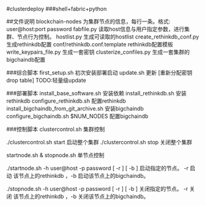 ﻿#clusterdeploy
###shell+fabric+python

##文件说明
blockchain-nodes               为集群节点的信息，每行一条。格式: user@host:port  password
fabfile.py                     读取host信息与用户指定参数，进行集群、节点行为控制。
hostlist.py                    生成可读取的hostlist
create_rethinkdb_conf.py       生成rethinkdb配置
conf/rethinkdb.conf.template   rethinkdb配置模板
write_keypairs_file.py         生成一套密钥
clusterize_confiles.py         生成一套集群的bigchaindb配置

###综合脚本
first_setup.sh  初次安装部署启动
update.sh       更新 [重新分配密钥drop table] TODO:轻量级update

###部署脚本
install_base_software.sh                 安装依赖
install_rethinkdb.sh                     安装rethinkdb
configure_rethinkdb.sh                   配置rethinkdb
install_bigchaindb_from_git_archive.sh   安装bigchaindb
configure_bigchaindb.sh $NUM_NODES       配置bigchaindb

###控制脚本
clustercontrol.sh  集群控制

./clustercontrol.sh  start   启动整个集群
./clustercontrol.sh  stop    关闭整个集群

startnode.sh & stopnode.sh   单节点控制

./startnode.sh  -h user@host   -p password   [ -r ]  [ -b ]   启动指定的节点。 -r 启动 该节点上的rethinkdb ，-b 启动该节点上的bigchaindb。

./stopnode.sh  -h user@host   -p password   [ -r ]  [ -b ]   关闭指定的节点。 -r 关闭 该节点上的rethinkdb ，-b 关闭该节点上的bigchaindb。
